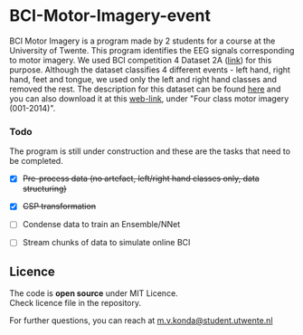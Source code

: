 # BCI-Motor-Imagery-event

BCI Motor Imagery is a program made by 2 students for a course at the University of Twente. This program identifies the EEG signals corresponding to motor imagery. We used BCI competition 4 Dataset 2A ([link]) for this purpose. Although the dataset classifies 4 different events - left hand, right hand, feet and tongue, we used only the left and right hand classes and removed the rest. The description for this dataset can be found [here] and you can also download it at this [web-link], under "Four class motor imagery (001-2014)".

### Todo

The program is still under construction and these are the tasks that need to be completed.
- [x] ~~Pre-process data (no artefact, left/right hand classes only, data structuring)~~
- [x] ~~CSP transformation~~
- [ ] Condense data to train an Ensemble/NNet
- [ ] Stream chunks of data to simulate online BCI


## Licence

The code is **open source** under MIT Licence.  
Check licence file in the repository.

For further questions, you can reach at m.v.konda@student.utwente.nl

[link]: <http://www.bbci.de/competition/iv/#dataset2a>
[web-link]: <http://bnci-horizon-2020.eu/database/data-sets>
[here]: <http://bnci-horizon-2020.eu/database/data-sets/001-2014/description.pdf>
